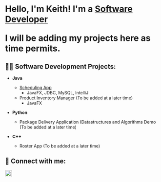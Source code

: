 <h1>Hello, I'm Keith! I'm a <a href="https://www.linkedin.com/in/keithhudson123/">Software Developer</a> <br/>

I will be adding my projects here as time permits. 

<h2>👨‍💻 Software Development Projects:</h2>

- <b>Java</b>
  - [Scheduling App](https://github.com/KeithHudson1/JavaSchedulingApp)
    - JavaFX, JDBC, MySQL, IntelliJ
  - Product Inventory Manager (To be added at a later time)
    - JavaFX
  

- <b>Python</b>
  - Package Delivery Application (Datastructures and Algorithms Demo  (To be added at a later time)

- <b>C++</b>
  - Roster App (To be added at a later time)

<h2> 🤳 Connect with me:</h2>

[<img align="left" alt="KeithHudson | LinkedIn" width="22px" src="https://cdn.jsdelivr.net/npm/simple-icons@v3/icons/linkedin.svg" />][linkedin]



[linkedin]: https://linkedin.com/in/keithhudson123

<!--
**keithhudson1/keithhudson1** is a ✨ _special_ ✨ repository because its `README.md` (this file) appears on your GitHub profile.
